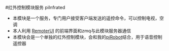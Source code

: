 #红外控制模块服务 piInfrated
 * 本模块是一个服务，专门用户接受客户端发送的遥控命令，可以控制电视，空调
 * 本人利用 [RemoterUI](https://github.com/apanly/RemoterUI)  的前端界面和zmq与此模块服务器通信
 * 本模块会是一个单独的红外控制模块，会和我的[piRobot](https://github.com/apanly/piRobot)结合，用于语音控制遥控器
